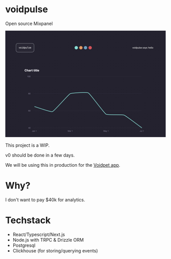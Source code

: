 # voidpulse

Open source Mixpanel

![voidpulse graph ui](/assets/readme-visual.jpeg)

This project is a WIP. 

v0 should be done in a few days.

We will be using this in production for the [Voidpet app](https://voidpet.com).

# Why?

I don't want to pay $40k for analytics.

# Techstack

- React/Typescript/Next.js
- Node.js with TRPC & Drizzle ORM
- Postgresql
- Clickhouse (for storing/querying events)
